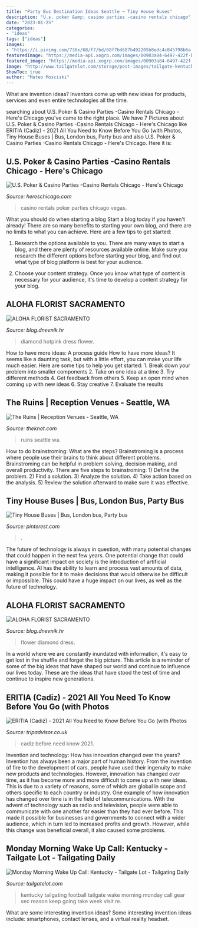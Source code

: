 ```yaml
---
title: "Party Bus Destination Ideas Seattle ~ Tiny House Buses"
description: "U.s. poker &amp; casino parties -casino rentals chicago"
date: "2023-01-25"
categories:
- "ideas"
tags: ["ideas"]
images:
- "https://i.pinimg.com/736x/68/f7/bd/68f7bd687b492205b8edc4c845798b6a.jpg"
featuredImage: "https://media-api.xogrp.com/images/00903a84-6497-422f-b77d-88ae2a99b4db~rs_640.480"
featured_image: "https://media-api.xogrp.com/images/00903a84-6497-422f-b77d-88ae2a99b4db~rs_640.480"
image: "http://www.tailgatelot.com/storage/post-images/tailgate-kentucky-girls.jpg?__SQUARESPACE_CACHEVERSION=1279204108023"
ShowToc: true
author: "Mateo Mosciski"
---
```



What are invention ideas?
Inventors come up with new ideas for products, services and even entire technologies all the time.

	

		
searching about U.S. Poker &amp; Casino Parties -Casino Rentals Chicago - Here&#039;s Chicago you've came to the right place. We have 7 Pictures about U.S. Poker &amp; Casino Parties -Casino Rentals Chicago - Here&#039;s Chicago like ERITIA (Cadiz) - 2021 All You Need to Know Before You Go (with Photos, Tiny House Buses | Bus, London bus, Party bus and also U.S. Poker &amp; Casino Parties -Casino Rentals Chicago - Here&#039;s Chicago. Here it is:
		
    
## U.S. Poker &amp; Casino Parties -Casino Rentals Chicago - Here&#039;s Chicago

<img loading=lazy src="https://hereschicago.com/wp-content/uploads/2015/09/vegas-sign600.jpg" onerror="this.onerror=null;this.src='https://tse3.mm.bing.net/th?id=OIP.ItxQIixYrl0H_LYJEULSfAAAAA&amp;pid=15.1';" alt="U.S. Poker &amp; Casino Parties -Casino Rentals Chicago - Here&#039;s Chicago">

_Source: hereschicago.com_

>casino rentals poker parties chicago vegas. 

	

What you should do when starting a blog
Start a blog today if you haven't already! There are so many benefits to starting your own blog, and there are no limits to what you can achieve. Here are a few tips to get started:
1. Research the options available to you. There are many ways to start a blog, and there are plenty of resources available online. Make sure you research the different options before starting your blog, and find out what type of blog platform is best for your audience.

2. Choose your content strategy. Once you know what type of content is necessary for your audience, it's time to develop a content strategy for your blog.

    
## ALOHA FLORIST SACRAMENTO

<img loading=lazy src="http://bit.ly/rl4sgX" onerror="this.onerror=null;this.src='https://tse3.mm.bing.net/th?id=OIP.KdSXCNAet7Aw51lC6eSthAHaFO&amp;pid=15.1';" alt="ALOHA FLORIST SACRAMENTO">

_Source: blog.dnevnik.hr_

>diamond hotpink dress flower. 

	

How to have more ideas: A process guide
How to have more ideas? It seems like a daunting task, but with a little effort, you can make your life much easier. Here are some tips to help you get started: 1. Break down your problem into smaller components 2. Take on one idea at a time 3. Try different methods 4. Get feedback from others 5. Keep an open mind when coming up with new ideas 6. Stay creative 7. Evaluate the results 
    
## The Ruins | Reception Venues - Seattle, WA

<img loading=lazy src="https://media-api.xogrp.com/images/00903a84-6497-422f-b77d-88ae2a99b4db~rs_640.480" onerror="this.onerror=null;this.src='https://tse1.mm.bing.net/th?id=OIP.I7SUdsRhn47nT2xNUcJzQwHaFj&amp;pid=15.1';" alt="The Ruins | Reception Venues - Seattle, WA">

_Source: theknot.com_

>ruins seattle wa. 

	

How to do brainstroming: What are the steps?
Brainstroming is a process where people use their brains to think about different problems. Brainstroming can be helpful in problem solving, decision making, and overall productivity. There are five steps to brainstroming: 1) Define the problem. 2) Find a solution. 3) Analyze the solution. 4) Take action based on the analysis. 5) Review the solution afterward to make sure it was effective.

    
## Tiny House Buses | Bus, London Bus, Party Bus

<img loading=lazy src="https://i.pinimg.com/736x/68/f7/bd/68f7bd687b492205b8edc4c845798b6a.jpg" onerror="this.onerror=null;this.src='https://tse4.mm.bing.net/th?id=OIP.6fEE4N4d3KiergPHGuf81QHaHa&amp;pid=15.1';" alt="Tiny House Buses | Bus, London bus, Party bus">

_Source: pinterest.com_

>. 

	

The future of technology is always in question, with many potential changes that could happen in the next few years. One potential change that could have a significant impact on society is the introduction of artificial intelligence. AI has the ability to learn and process vast amounts of data, making it possible for it to make decisions that would otherwise be difficult or impossible. This could have a huge impact on our lives, as well as the future of technology.

    
## ALOHA FLORIST SACRAMENTO

<img loading=lazy src="http://bit.ly/r4MVJk" onerror="this.onerror=null;this.src='https://tse2.mm.bing.net/th?id=OIP.VvdVlf0nPR-GOk8ZFaTKBgAAAA&amp;pid=15.1';" alt="ALOHA FLORIST SACRAMENTO">

_Source: blog.dnevnik.hr_

>flower diamond dress. 

	

In a world where we are constantly inundated with information, it's easy to get lost in the shuffle and forget the big picture. This article is a reminder of some of the big ideas that have shaped our world and continue to influence our lives today. These are the ideas that have stood the test of time and continue to inspire new generations.

    
## ERITIA (Cadiz) - 2021 All You Need To Know Before You Go (with Photos

<img loading=lazy src="https://media-cdn.tripadvisor.com/media/photo-s/12/65/6d/a5/obra-de-pintura.jpg" onerror="this.onerror=null;this.src='https://tse4.mm.bing.net/th?id=OIP.qJfXrHRDiD5ctGSxANrCFAAAAA&amp;pid=15.1';" alt="ERITIA (Cadiz) - 2021 All You Need to Know Before You Go (with Photos">

_Source: tripadvisor.co.uk_

>cadiz before need know 2021. 

	

Invention and technology: How has innovation changed over the years?
Invention has always been a major part of human history. From the invention of fire to the development of cars, people have used their ingenuity to make new products and technologies. However, innovation has changed over time, as it has become more and more difficult to come up with new ideas. This is due to a variety of reasons, some of which are global in scope and others specific to each country or industry.
One example of how innovation has changed over time is in the field of telecommunications. With the advent of technology such as radio and television, people were able to communicate with one another far easier than they had ever before. This made it possible for businesses and governments to connect with a wider audience, which in turn led to increased profits and growth. However, while this change was beneficial overall, it also caused some problems.

    
## Monday Morning Wake Up Call: Kentucky - Tailgate Lot - Tailgating Daily

<img loading=lazy src="http://www.tailgatelot.com/storage/post-images/tailgate-kentucky-girls.jpg?__SQUARESPACE_CACHEVERSION=1279204108023" onerror="this.onerror=null;this.src='https://tse1.mm.bing.net/th?id=OIP.hg7pVPIqWzjEN5BHO04FdAHaGH&amp;pid=15.1';" alt="Monday Morning Wake Up Call: Kentucky - Tailgate Lot - Tailgating Daily">

_Source: tailgatelot.com_

>kentucky tailgating football tailgate wake morning monday call gear sec reason keep going take week visit re. 

	

What are some interesting invention ideas?
Some interesting invention ideas include: smartphones, contact lenses, and a virtual reality headset.

